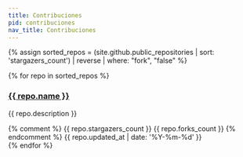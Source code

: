 ```yaml
---
title: Contribuciones
pid: contribuciones
nav_title: Contribuciones
---
```

{% assign sorted_repos = (site.github.public_repositories | sort: 'stargazers_count') | reverse | where: "fork", "false" %}

<div class="repo-list row">
    <!-- Check here for github metadata -->
    <!-- https://help.github.com/articles/repository-metadata-on-github-pages/ -->
    {% for repo in sorted_repos %}
    <div class="col-md-4 card text-center">
        <div class="thumbnail">
            <div class="card-image geopattern" data-pattern-id="{{ repo.name }}">
                <div class="card-image-cell">
                    <h3 class="card-title">
                        <a href="{{ repo.html_url }}" target="_blank">{{ repo.name }}</a>
                    </h3>
                </div>
            </div>
            <div class="caption">
                <div class="card-description">
                    <p class="card-text">{{ repo.description }}</p>
                </div>
                <div class="card-text">
                    {% comment %}
                    <span data-toggle="tooltip" class="meta-info" title="{{ repo.stargazers_count }} stars">
                        <span class="octicon octicon-star"></span> {{ repo.stargazers_count }}
                    </span>
                    <span data-toggle="tooltip" class="meta-info" title="{{ repo.forks_count }} forks">
                        <span class="octicon octicon-git-branch"></span> {{ repo.forks_count }}
                    </span>
                    {%  endcomment %}
                    <span data-toggle="tooltip" class="meta-info" title="Actualizado：{{ repo.updated_at }}">
                        <span class="octicon octicon-clock"></span>
                        <time datetime="{{ repo.updated_at }}" title="{{ repo.updated_at }}">{{ repo.updated_at | date: '%Y-%m-%d' }}</time>
                    </span>
                </div>
            </div>
        </div>
    </div>
    {% endfor %}
</div>

<script>
    $(document).ready(function(){
        // Enable bootstrap tooltip
        $("body").tooltip({ selector: '[data-toggle=tooltip]' });
        $('.geopattern').each(function(){
            $(this).geopattern($(this).data('pattern-id'));
        });
    });
</script>